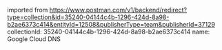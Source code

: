 imported from https://www.postman.com/v1/backend/redirect?type=collection&id=35240-04144c4b-1296-424d-8a98-b2ae6373c414&entityId=12508&publisherType=team&publisherId=37129
collectionId: 35240-04144c4b-1296-424d-8a98-b2ae6373c414
name: Google Cloud DNS